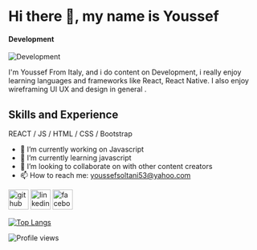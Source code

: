 # Hi there 👋, my name is Youssef 
#### Development
![Development](https://raw.githubusercontent.com/onimur/.github/master/.resources/git-header.svg)

I'm Youssef From Italy, and i do content on Development, i really enjoy 
learning languages and frameworks like React, React Native. I also enjoy wireframing UI UX and design in general .

## Skills and Experience 



REACT / JS / HTML / CSS / Bootstrap

- 🔭 I’m currently working on Javascript  
- 🌱 I’m currently learning javascript 
- 👯 I’m looking to collaborate on  with other content creators 
- 📫 How to reach me: youssefsoltani53@yahoo.com 


[<img src='https://cdn.jsdelivr.net/npm/simple-icons@3.0.1/icons/github.svg' alt='github' height='40'>](https://github.com/Youssef )  [<img src='https://cdn.jsdelivr.net/npm/simple-icons@3.0.1/icons/linkedin.svg' alt='linkedin' height='40'>](https://www.linkedin.com/in/YoussefSoltani/)  [<img src='https://cdn.jsdelivr.net/npm/simple-icons@3.0.1/icons/facebook.svg' alt='facebook' height='40'>](https://www.facebook.com/YoussefSoltani)  

[![Top Langs](https://github-readme-stats.vercel.app/api/top-langs/?username=Youssef )](https://github.com/anuraghazra/github-readme-stats)

![Profile views](https://gpvc.arturio.dev/Youssef )  
